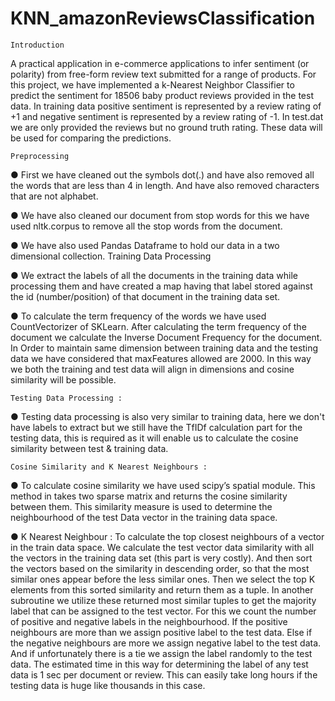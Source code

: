 # KNN_amazonReviewsClassification   

    Introduction
A practical application in e-commerce applications to infer sentiment (or polarity) from free-form review text submitted for a range of products.
For this project, we have implemented a k-Nearest Neighbor Classifier to predict the sentiment for 18506 baby product reviews provided in the test data. In training data positive sentiment is represented by a review rating of +1 and negative sentiment is represented by a review rating of -1. In test.dat we are only provided the reviews but no ground truth rating. These data will be used for comparing the predictions.

    Preprocessing
● First we have cleaned out the symbols dot(.) and have also removed all the words that are less than 4 in
length. And have also removed characters that are not alphabet.

● We have also cleaned our document from stop words for this we have used nltk.corpus to remove all the
stop words from the document.

● We have also used Pandas Dataframe to hold our data in a two dimensional collection.
Training Data Processing

● We extract the labels of all the documents in the training data while processing them and have created a
map having that label stored against the id (number/position) of that document in the training data set.

● To calculate the term frequency of the words we have used CountVectorizer of SKLearn. After calculating
the term frequency of the document we calculate the Inverse Document Frequency for the document. In
Order to maintain same dimension between training data and the testing data we have considered that
maxFeatures allowed are 2000. In this way we both the training and test data will align in dimensions and
cosine similarity will be possible.

    Testing Data Processing :

● Testing data processing is also very similar to training data, here we don't have labels to extract but we still
have the TfIDf calculation part for the testing data, this is required as it will enable us to calculate the cosine
similarity between test & training data.

    Cosine Similarity and K Nearest Neighbours :
    
● To calculate cosine similarity we have used scipy’s spatial module. This method in takes two sparse matrix
and returns the cosine similarity between them. This similarity measure is used to determine the
neighbourhood of the test Data vector in the training data space.

● K Nearest Neighbour : To calculate the top closest neighbours of a vector in the train data space. We
calculate the test vector data similarity with all the vectors in the training data set (this part is very costly).
And then sort the vectors based on the similarity in descending order, so that the most similar ones appear
before the less similar ones. Then we select the top K elements from this sorted similarity and return them
as a tuple. In another subroutine we utilize these returned most similar tuples to get the majority label that
can be assigned to the test vector. For this we count the number of positive and negative labels in the
neighbourhood. If the positive neighbours are more than we assign positive label to the test data. Else if the
negative neighbours are more we assign negative label to the test data. And if unfortunately there is a tie we
assign the label randomly to the test data. The estimated time in this way for determining the label of any
test data is 1 sec per document or review. This can easily take long hours if the testing data is huge like
thousands in this case.
